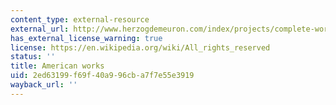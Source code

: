 ```yaml
---
content_type: external-resource
external_url: http://www.herzogdemeuron.com/index/projects/complete-works.html
has_external_license_warning: true
license: https://en.wikipedia.org/wiki/All_rights_reserved
status: ''
title: American works
uid: 2ed63199-f69f-40a9-96cb-a7f7e55e3919
wayback_url: ''
---
```

